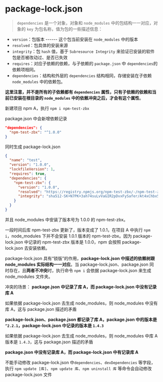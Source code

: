 # package-lock.json

> `dependencies` 是一个对象，对象和 `node_modules` 中的包结构一一对应，对象的 `key` 为包名称，值为包的一些描述信息：

-   `version`：包版本 ------ 这个包当前安装在 `node_modules` 中的版本
-   `resolved`：包具体的安装来源
-   `integrity`：包 `hash` 值，基于 `Subresource Integrity` 来验证已安装的软件包是否被改动过、是否已失效
-   `requires`：对应子依赖的依赖，与子依赖的 `package.json` 中 `dependencies`的依赖项相同。
-   `dependencies`：结构和外层的 `dependencies` 结构相同，存储安装在子依赖 `node_modules` 中的依赖包。

**这里注意，并不是所有的子依赖都有 `dependencies` 属性，只有子依赖的依赖和当前已安装在根目录的 `node_modules` 中的依赖冲突之后，才会有这个属性**。

新建项目 npm A，执行 `npm i npm-test-zbx`

package.json 中会新增依赖记录

```json
"dependencies": {
  "npm-test-zbx": "^1.0.0"
}
```

同时生成 package-lock.json

```json
{
  "name": "test",
  "version": "1.0.0",
  "lockfileVersion": 1,
  "requires": true,
  "dependencies": {
    "npm-test-zbx": {
      "version": "1.0.0",
      "resolved": "https://registry.npmjs.org/npm-test-zbx/-/npm-test-zbx-1.0.0.tgz",
      "integrity": "sha512-SK+N7PK+3ah74suLvVaGIR2pDvxFySafer/At4xChbx5i9d3M+v9absig3qiwbQLku7EakcCDwvgaPVwaF3T/A=="
    }
  }
}
```

并且 node_modules 中安装了版本号为 1.0.0 的 npm-test-zbx。

一段时间后库 npm-test-zbx 更新了，版本变成了 1.0.1，在项目 A 中执行 `npm i`，node_modules 下并不会安装 1.0.1 版本的 npm-test-zbx。因为 package-lock.json 中记录的 npm-test-zbx 版本是 1.0.0，npm 会按照 package-lock.json 去安装依赖。

package-lock.json 具有“锁版”的作用，**package-lock.json 中描述的依赖树跟 node_modules 实际结构一一对应**。当 package-lock.json、package.json 同时存在，且**两者不冲突**时，执行命令 `npm i` 会依据 package-lock.json 来生成 node_modules 文件夹。

冲突的场景：
**package.json 中记录了库 A，而 package-lock.json 中没有记录库 A**

如果依据 package-lock.json 去生成 node_modules，则 node_modules 中没有库 A，这与 package.json 描述的矛盾
  
**package-lock.json、package.json 都记录了库 A，package.json 中的版本是 `^2.2.1`，package-lock.json 中记录的版本是 `1.4.3`**

如果依据 package-lock.json 去生成 node_modules，则 node_modules 中库 A 版本是 `1.4.3`，这与 package.json 描述的矛盾

**package.json 中没有记录库 A，而 package-lock.json 中有记录库 A**

不能手动修改 package-lock.json 中`dependencies`、`devDependencies` 等字段，执行 `npm update [库]`、`npm update 库`、`npm uninstall 库` 等命令会自动修改package-lock.json 文件
